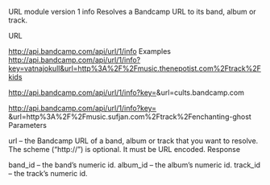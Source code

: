 URL module
version 1
info
Resolves a Bandcamp URL to its band, album or track.

URL

http://api.bandcamp.com/api/url/1/info
Examples
http://api.bandcamp.com/api/url/1/info?key=vatnajokull&url=http%3A%2F%2Fmusic.thenepotist.com%2Ftrack%2Fkids

http://api.bandcamp.com/api/url/1/info?key=<key>&url=cults.bandcamp.com

http://api.bandcamp.com/api/url/1/info?key=<key>
&url=http%3A%2F%2Fmusic.sufjan.com%2Ftrack%2Fenchanting-ghost
Parameters

url – the Bandcamp URL of a band, album or track that you want to resolve. The scheme (“http://”) is optional. It must be URL encoded.
Response

band_id – the band’s numeric id.
album_id – the album’s numeric id.
track_id – the track’s numeric id.
